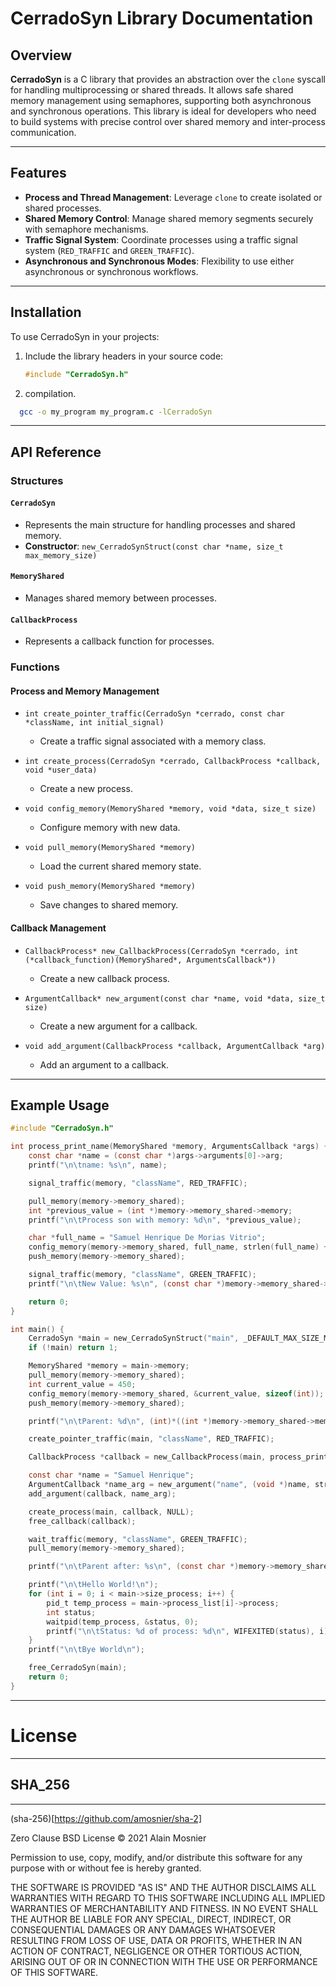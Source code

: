 # CerradoSyn Library Documentation

## Overview

**CerradoSyn** is a C library that provides an abstraction over the `clone` syscall for handling multiprocessing or shared threads. It allows safe shared memory management using semaphores, supporting both asynchronous and synchronous operations. This library is ideal for developers who need to build systems with precise control over shared memory and inter-process communication.

---

## Features

- **Process and Thread Management**: Leverage `clone` to create isolated or shared processes.
- **Shared Memory Control**: Manage shared memory segments securely with semaphore mechanisms.
- **Traffic Signal System**: Coordinate processes using a traffic signal system (`RED_TRAFFIC` and `GREEN_TRAFFIC`).
- **Asynchronous and Synchronous Modes**: Flexibility to use either asynchronous or synchronous workflows.

---

## Installation

To use CerradoSyn in your projects:

1. Include the library headers in your source code:
   ```c
   #include "CerradoSyn.h"
   ```
2. compilation.

```bash
  gcc -o my_program my_program.c -lCerradoSyn
```

---

## API Reference

### Structures

#### `CerradoSyn`
- Represents the main structure for handling processes and shared memory.
- **Constructor**: `new_CerradoSynStruct(const char *name, size_t max_memory_size)`

#### `MemoryShared`
- Manages shared memory between processes.

#### `CallbackProcess`
- Represents a callback function for processes.

### Functions

#### Process and Memory Management

- `int create_pointer_traffic(CerradoSyn *cerrado, const char *className, int initial_signal)`
  - Create a traffic signal associated with a memory class.

- `int create_process(CerradoSyn *cerrado, CallbackProcess *callback, void *user_data)`
  - Create a new process.

- `void config_memory(MemoryShared *memory, void *data, size_t size)`
  - Configure memory with new data.

- `void pull_memory(MemoryShared *memory)`
  - Load the current shared memory state.

- `void push_memory(MemoryShared *memory)`
  - Save changes to shared memory.

#### Callback Management

- `CallbackProcess* new_CallbackProcess(CerradoSyn *cerrado, int (*callback_function)(MemoryShared*, ArgumentsCallback*))`
  - Create a new callback process.

- `ArgumentCallback* new_argument(const char *name, void *data, size_t size)`
  - Create a new argument for a callback.

- `void add_argument(CallbackProcess *callback, ArgumentCallback *arg)`
  - Add an argument to a callback.

---

## Example Usage

```c
#include "CerradoSyn.h"

int process_print_name(MemoryShared *memory, ArgumentsCallback *args) {
    const char *name = (const char *)args->arguments[0]->arg;
    printf("\n\tname: %s\n", name);

    signal_traffic(memory, "className", RED_TRAFFIC);

    pull_memory(memory->memory_shared);
    int *previous_value = (int *)memory->memory_shared->memory;
    printf("\n\tProcess son with memory: %d\n", *previous_value);

    char *full_name = "Samuel Henrique De Morias Vitrio";
    config_memory(memory->memory_shared, full_name, strlen(full_name) + 1);
    push_memory(memory->memory_shared);

    signal_traffic(memory, "className", GREEN_TRAFFIC);
    printf("\n\tNew Value: %s\n", (const char *)memory->memory_shared->memory);

    return 0;
}

int main() {
    CerradoSyn *main = new_CerradoSynStruct("main", _DEFAULT_MAX_SIZE_MEMORY_TRAFFIC_);
    if (!main) return 1;

    MemoryShared *memory = main->memory;
    pull_memory(memory->memory_shared);
    int current_value = 450;
    config_memory(memory->memory_shared, &current_value, sizeof(int));
    push_memory(memory->memory_shared);

    printf("\n\tParent: %d\n", (int)*((int *)memory->memory_shared->memory));

    create_pointer_traffic(main, "className", RED_TRAFFIC);

    CallbackProcess *callback = new_CallbackProcess(main, process_print_name);

    const char *name = "Samuel Henrique";
    ArgumentCallback *name_arg = new_argument("name", (void *)name, strlen(name));
    add_argument(callback, name_arg);

    create_process(main, callback, NULL);
    free_callback(callback);

    wait_traffic(memory, "className", GREEN_TRAFFIC);
    pull_memory(memory->memory_shared);

    printf("\n\tParent after: %s\n", (const char *)memory->memory_shared->memory);

    printf("\n\tHello World!\n");
    for (int i = 0; i < main->size_process; i++) {
        pid_t temp_process = main->process_list[i]->process;
        int status;
        waitpid(temp_process, &status, 0);
        printf("\n\tStatus: %d of process: %d\n", WIFEXITED(status), i);
    }
    printf("\n\tBye World\n");

    free_CerradoSyn(main);
    return 0;
}
```

---

# License

---

## SHA_256
---
(sha-256)[https://github.com/amosnier/sha-2]

Zero Clause BSD License © 2021 Alain Mosnier

Permission to use, copy, modify, and/or distribute this software for any purpose with or without fee is hereby granted.

THE SOFTWARE IS PROVIDED "AS IS" AND THE AUTHOR DISCLAIMS ALL WARRANTIES WITH REGARD TO THIS SOFTWARE INCLUDING ALL IMPLIED WARRANTIES OF MERCHANTABILITY AND FITNESS. IN NO EVENT SHALL THE AUTHOR BE LIABLE FOR ANY SPECIAL, DIRECT, INDIRECT, OR CONSEQUENTIAL DAMAGES OR ANY DAMAGES WHATSOEVER RESULTING FROM LOSS OF USE, DATA OR PROFITS, WHETHER IN AN ACTION OF CONTRACT, NEGLIGENCE OR OTHER TORTIOUS ACTION, ARISING OUT OF OR IN CONNECTION WITH THE USE OR PERFORMANCE OF THIS SOFTWARE.
